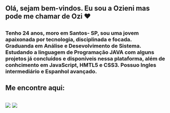 
## <h2> Olá, sejam bem-vindos. Eu sou a Ozieni mas pode me chamar de Ozi ❤ <h2>
  <h3> Tenho 24 anos, moro em Santos- SP, sou uma jovem apaixonada por tecnologia, disciplinada e focada.<br>
       Graduanda em Análise e Desevolvimento de Sistema.<br>
       Estudando a linguagem de Programação JAVA com alguns projetos já concluídos e disponíveis nessa plataforma, além de conhcimento em                    JavaScript, HMTL5 e CSS3. 
       Possuo Ingles intermediário e Espanhol avançado.<h3>
    
  
  ##

  <div>
    <h2> Me encontre aqui:<h2>
     <a href="https://www.linkedin.com/in/ozieni-costa-085051187" alvo ="_blank"><img src = "https://img.shields.io/badge/LinkedIn-0077B5?style=for-the-badge&logo=linkedin&logoColor=white" target="_blank"></a>
     <a href="mailto: ozieni.costa@gmail.com" target="_blank"><img src = "https://img.shields.io/badge/Gmail-D14836?style=for-the-badge&logo=gmail&logoColor=white" target="_blank"></a>
</div>
